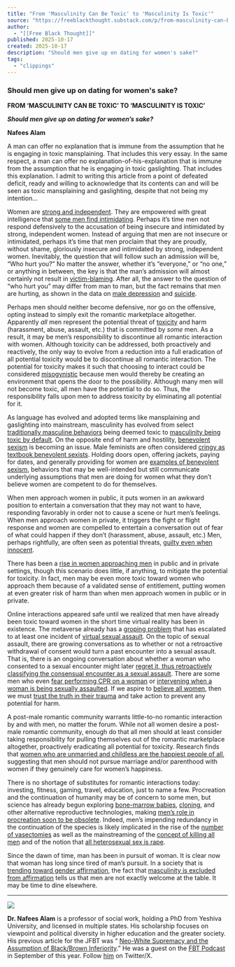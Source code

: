 ```yaml
---
title: "From 'Masculinity Can Be Toxic' to 'Masculinity Is Toxic'"
source: "https://freeblackthought.substack.com/p/from-masculinity-can-be-toxic-to?publication_id=414210&post_id=176303960&isFreemail=false&r=7br8e&triedRedirect=true"
author:
  - "[[Free Black Thought]]"
published: 2025-10-17
created: 2025-10-17
description: "Should men give up on dating for women's sake?"
tags:
  - "clippings"
---
```

### Should men give up on dating for women's sake?

**FROM ‘MASCULINITY CAN BE TOXIC’ TO ‘MASCULINITY IS TOXIC’**

***Should men give up on dating for women’s sake?***

**Nafees Alam**

A man can offer no explanation that is immune from the assumption that he is engaging in toxic mansplaining. That includes this very essay. In the same respect, a man can offer no explanation-of-his-explanation that is immune from the assumption that he is engaging in toxic gaslighting. That includes this explanation. I admit to writing this article from a point of defeated deficit, ready and willing to acknowledge that its contents can and will be seen as toxic mansplaining and gaslighting, despite that not being my intention…

Women are [strong and independent](https://ideas.repec.org/p/fip/fednls/87050.html). They are empowered with great intelligence that [some men find intimidating](https://www.sciencedirect.com/science/article/pii/S0272775719301104). Perhaps it’s time men not respond defensively to the accusation of being insecure and intimidated by strong, independent women. Instead of arguing that men are not insecure or intimidated, perhaps it’s time that men proclaim that they are proudly, without shame, gloriously insecure and intimidated by strong, independent women. Inevitably, the question that will follow such an admission will be, “Who hurt you?” No matter the answer, whether it’s “everyone,” or “no one,” or anything in between, the key is that the man’s admission will almost certainly not result in [victim-blaming](https://journals.sagepub.com/doi/10.2190/YU77-T7B1-EN9X-G0PN). After all, the answer to the question of “who hurt you” may differ from man to man, but the fact remains that men are hurting, as shown in the data on [male depression](https://www.apa.org/monitor/2015/12/numbers) and [suicide](https://www.motherjones.com/kevin-drum/2019/06/raw-data-suicide-rates-among-men-and-women/).

Perhaps men should neither become defensive, nor go on the offensive, opting instead to simply exit the romantic marketplace altogether. Apparently *all* men represent the potential threat of [toxicity](https://journals.sagepub.com/doi/10.1177/1097184X20943254) and harm (harassment, abuse, assault, etc.) that is committed by *some* men. As a result, it may be men’s responsibility to discontinue all romantic interaction with women. Although toxicity can be addressed, both proactively and reactively, the only way to evolve from a reduction into a full eradication of all potential toxicity would be to discontinue all romantic interaction. The potential for toxicity makes it such that choosing to interact could be considered [misogynistic](https://www.tandfonline.com/doi/full/10.1080/14680777.2018.1447345) because men would thereby be creating an environment that opens the door to the possibility. Although many men will not become toxic, all men have the potential to do so. Thus, the responsibility falls upon men to address toxicity by eliminating all potential for it.

As language has evolved and adopted terms like mansplaining and gaslighting into mainstream, masculinity has evolved from select [traditionally masculine behaviors](https://www.apa.org/about/policy/boys-men-practice-guidelines.pdf) being deemed toxic to [masculinity being toxic by default](https://www.tandfonline.com/doi/full/10.1080/18902138.2019.1654742). On the opposite end of harm and hostility, [benevolent sexism](https://psycnet.apa.org/record/2007-15390-005) is becoming an issue. Male feminists are often considered [cringy as textbook benevolent sexists](https://www.aljazeera.com/opinions/2018/7/14/the-problem-with-male-feminists). Holding doors open, offering jackets, paying for dates, and generally providing for women are [examples of benevolent sexism](https://www.dailymail.co.uk/sciencetech/article-2988310/How-smile-reveals-man-s-SEXIST-Beliefs-women-betrayed-facial-expressions-claims-study.html), behaviors that may be well-intended but still communicate underlying assumptions that men are doing for women what they don’t believe women are competent to do for themselves.

When men approach women in public, it puts women in an awkward position to entertain a conversation that they may not want to have, responding favorably in order not to cause a scene or hurt men’s feelings. When men approach women in private, it triggers the fight or flight response and women are compelled to entertain a conversation out of fear of what could happen if they don’t (harassment, abuse, assault, etc.) Men, perhaps rightfully, are often seen as potential threats, [guilty even when innocent](https://www.vogue.com/article/why-its-time-to-believe-amber-heard).

There has been a [rise in women approaching men](https://www.thefemaledatingstrategy.com/) in public and in private settings, though this scenario does little, if anything, to mitigate the potential for toxicity. In fact, men may be even more toxic toward women who approach them because of a validated sense of entitlement, putting women at even greater risk of harm than when men approach women in public or in private.

Online interactions appeared safe until we realized that men have already been toxic toward women in the short time virtual reality has been in existence. The metaverse already has a [groping problem](https://www.technologyreview.com/2021/12/16/1042516/the-metaverse-has-a-groping-problem/) that has escalated to at least one incident of [virtual sexual assault](https://nypost.com/2022/02/01/mom-opens-up-about-being-virtually-gang-raped-in-metaverse/). On the topic of sexual assault, there are growing conversations as to whether or not a retroactive withdrawal of consent would turn a past encounter into a sexual assault. That is, there is an ongoing conversation about whether a woman who consented to a sexual encounter might later [regret it, thus retroactively classifying the consensual encounter as a sexual assault](https://babe.net/2018/01/13/aziz-ansari-28355). There are some men who even [fear performing CPR on a woman](https://www.heart.org/en/news/2020/11/23/why-people-fear-performing-cpr-on-women-and-what-to-do-about-it) or [intervening when a woman is being sexually assaulted](https://www.nytimes.com/2021/10/17/us/riders-watched-woman-raped-septa.html). If we aspire to [believe all women](https://www.npr.org/2020/05/20/859280849/sexual-assault-allegation-against-joe-biden-presents-metoo-challenge), then we must [trust the truth in their trauma](https://www.city-journal.org/rape-16216.html) and take action to prevent any potential for harm.

A post-male romantic community warrants little-to-no romantic interaction by and with men, no matter the forum. While not all women desire a post-male romantic community, enough do that all men should at least consider taking responsibility for pulling themselves out of the romantic marketplace altogether, proactively eradicating all potential for toxicity. Research finds that [women who are unmarried and childless are the happiest people of all](https://books.google.com/books?hl=en&lr=&id=DmFdDwAAQBAJ&oi=fnd&pg=PT6&dq=paul+dolan+happy+ever+after&ots=ut2RU_CWoo&sig=LBN_Aj-JJ4EoT1sS5ZrYB2ZfXZI#v=onepage&q=paul%20dolan%20happy%20ever%20after&f=false), suggesting that men should not pursue marriage and/or parenthood with women if they genuinely care for women’s happiness.

There is no shortage of substitutes for romantic interactions today: investing, fitness, gaming, travel, education, just to name a few. Procreation and the continuation of humanity may be of concern to some men, but science has already begun exploring [bone-marrow babies](https://www.discovermagazine.com/health/how-close-are-we-to-making-babies-from-bone-marrow?), [cloning](https://www.nature.com/articles/nrg1205), and other alternative reproductive technologies, making [men’s role in procreation soon to be obsolete](https://www.nbcnews.com/id/wbna17937813). Indeed, men’s impending redundancy in the continuation of the species is likely implicated in the rise of the [number of vasectomies](https://www.researchgate.net/figure/Number-of-vasectomies-performed-by-Profamilia-Colombia-1970-2016_fig1_342752531) as well as the mainstreaming of the [concept of killing all men](https://www.dailymail.co.uk/video/femail/video-1398499/Controversial-video-resurfaces-woman-declaring-kill-men.html) and of the notion that [all heterosexual sex is rape](https://books.google.com/books?hl=en&lr=&id=nd0WBQAAQBAJ&oi=fnd&pg=PR11&dq=dworkin+intercourse&ots=ml4RPN3kka&sig=h5JNs8pp_45RqgIFTOkPkhTyKQ4#v=onepage&q=dworkin%20intercourse&f=false).

Since the dawn of time, man has been in pursuit of woman. It is clear now that woman has long since tired of man’s pursuit. In a society that is [trending toward gender affirmation](https://www.ncbi.nlm.nih.gov/pmc/articles/PMC5061456/), the fact that [masculinity is excluded from affirmation](https://journals.lww.com/advancesinnursingscience/Fulltext/2020/01000/Traditional_Masculinity__A_Review_of_Toxicity.10.aspx?casa_token=QAhJky32gi0AAAAA:sGmV3AJiO31cIcPMBoB7l2Ra-Oil5iBgs8ZS13E8j93_MllNX6HvvWW5CXTUf6W6Y83WisfJTM6kzfAK-lGs-7wnx8LS) tells us that men are not exactly welcome at the table. It may be time to dine elsewhere.

---

![](https://substackcdn.com/image/fetch/$s_!GFzL!,w_424,c_limit,f_webp,q_auto:good,fl_progressive:steep/https%3A%2F%2Fsubstack-post-media.s3.amazonaws.com%2Fpublic%2Fimages%2F6395e03c-7435-4abc-a28b-2c79d1473250_864x901.jpeg)

**Dr. Nafees Alam** is a professor of social work, holding a PhD from Yeshiva University, and licensed in multiple states. His scholarship focuses on viewpoint and political diversity in higher education and the greater society. His previous article for the JFBT was “ [Neo-White Supremacy and the Assumption of Black/Brown Inferiority](https://freeblackthought.substack.com/p/neo-white-supremacy-and-the-assumption).” He was a guest on the [FBT Podcast](https://freeblackthought.substack.com/p/ep-123-neo-white-supremacy-nafees) in September of this year. Follow [him](https://x.com/nafeesalamphd) on Twitter/X.
